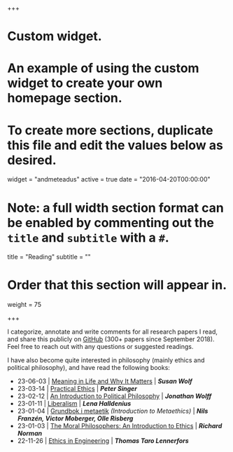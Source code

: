 +++
# Custom widget.
# An example of using the custom widget to create your own homepage section.
# To create more sections, duplicate this file and edit the values below as desired.
widget = "andmeteadus"
active = true
date = "2016-04-20T00:00:00"

# Note: a full width section format can be enabled by commenting out the `title` and `subtitle` with a `#`.
title = "Reading"
subtitle = ""

# Order that this section will appear in.
weight = 75

+++

<!-- I categorize, annotate and write comments for all research papers I read, and share this publicly on [GitHub](https://github.com/fregu856/papers) (220+ papers since 2018). Feel free to reach out with any questions or suggested readings, I am always interested in learning about new methods and ideas. -->
I categorize, annotate and write comments for all research papers I read, and share this publicly on [GitHub](https://github.com/fregu856/papers) (300+ papers since September 2018). Feel free to reach out with any questions or suggested readings.


I have also become quite interested in philosophy (mainly ethics and political philosophy), and have read the following books:

* 23-06-03 | [Meaning in Life and Why It Matters](https://www.amazon.com/Meaning-Matters-University-Center-Values/dp/0691154503) | _**Susan Wolf**_
* 23-03-14 | [Practical Ethics](https://www.amazon.com/Practical-Ethics-Peter-Singer/dp/0521707684) | _**Peter Singer**_
* 23-02-12 | [An Introduction to Political Philosophy](https://www.amazon.com/Introduction-Political-Philosophy-Jonathan-Wolff/dp/0199658013) | _**Jonathan Wolff**_
* 23-01-11 | [Liberalism](https://www.adlibris.com/se/bok/liberalism-9789186980573) | _**Lena Halldenius**_
* 23-01-04 | [Grundbok i metaetik](https://www.studentlitteratur.se/kurslitteratur/humaniora-och-samhallsvetenskap/filosofi/grundbok-i-metaetik/) _(Introduction to Metaethics)_ | _**Nils Franzén, Victor Moberger, Olle Risberg**_
* 23-01-03 | [The Moral Philosophers: An Introduction to Ethics](https://www.amazon.com/Moral-Philosophers-Introduction-Ethics/dp/0198752164) | _**Richard Norman**_
* 22-11-26 | [Ethics in Engineering](https://www.studentlitteratur.se/kurslitteratur/organisation-och-ledarskap/organisation/ethics-in-engineering) | _**Thomas Taro Lennerfors**_

